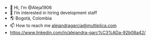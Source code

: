 - 👋 Hi, I’m @Aleja1906
- 👀 I’m interested in hiring development staff
- 🌎 Bogotá, Colombia
- 📫 How to reach me alejandragarcia@multiplica.com
- https://www.linkedin.com/in/alejandra-garc%C3%ADa-92b08a42/

<!---
Aleja1906/Aleja1906 is a ✨ special ✨ repository because its `README.md` (this file) appears on your GitHub profile.
You can click the Preview link to take a look at your changes.
--->
